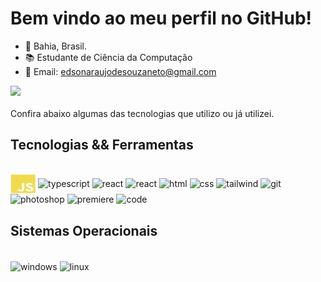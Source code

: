 # Bem vindo ao meu perfil no GitHub! 

- 🔰 Bahia, Brasil.
- 📚 Estudante de Ciência da Computação 
- 📩 Email: edsonaraujodesouzaneto@gmail.com 

<div>
  <img height="180em" src="https://github-readme-stats.vercel.app/api?username=edsonaraujobr&show_icons=true&theme=transparent">
</div>

<br>
Confira abaixo algumas das tecnologias que utilizo ou já utilizei.

## Tecnologias && Ferramentas

<div style="display: inline_block"><br>
  <img align="center" alt="javascript" height="30" width="40" src="https://raw.githubusercontent.com/devicons/devicon/master/icons/javascript/javascript-plain.svg">
  
  <img align="center" alt="typescript" height="30" width="40" src="https://cdn.jsdelivr.net/gh/devicons/devicon@latest/icons/typescript/typescript-original.svg" />
          
  <img align="center" alt="react" height="30" width="40" src="https://cdn.jsdelivr.net/gh/devicons/devicon@latest/icons/react/react-original.svg" />
  <img align="center" alt="react" height="30" width="40" src="https://cdn.jsdelivr.net/gh/devicons/devicon@latest/icons/mysql/mysql-original-wordmark.svg" />
  <img align="center" alt="html" height="30" width="40" src="https://cdn.jsdelivr.net/gh/devicons/devicon/icons/html5/html5-original.svg">
  <img align="center" alt="css" height="30" width="40" src="https://cdn.jsdelivr.net/gh/devicons/devicon/icons/css3/css3-original.svg">
  <img align="center" alt="tailwind" height="30" width="40" src="https://cdn.jsdelivr.net/gh/devicons/devicon@latest/icons/tailwindcss/tailwindcss-original.svg" > 
 <img align="center" alt="git" height="30" width="40" src="https://cdn.jsdelivr.net/gh/devicons/devicon/icons/git/git-original.svg">
  <img align="center" alt="photoshop" height="30" width="40" src="https://cdn.jsdelivr.net/gh/devicons/devicon/icons/photoshop/photoshop-plain.svg">
 <img align="center" alt="premiere" height="30" width="40" src="https://cdn.jsdelivr.net/gh/devicons/devicon/icons/premierepro/premierepro-original.svg">
 
  <img align="center" alt="code" height="30" width="40" src="https://cdn.jsdelivr.net/gh/devicons/devicon@latest/icons/vscode/vscode-original.svg" />
          
</div>

## Sistemas Operacionais

<div style="display: inline_block"><br>
  
  <img align="center" alt="windows" height="30" width="40" src="https://cdn.jsdelivr.net/gh/devicons/devicon@latest/icons/windows11/windows11-original.svg" />
  
  <img align="center" alt="linux" height="30" width="40" src="https://cdn.jsdelivr.net/gh/devicons/devicon@latest/icons/linux/linux-original.svg" />
          
          
</div>
